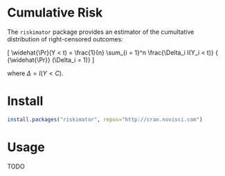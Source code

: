 # Cumulative Risk

The `riskimator` package provides an estimator of the cumultative distribution of right-censored outcomes:

\[
\widehat{\Pr}(Y < t) = \frac{1}{n} \sum_{i = 1}^n \frac{\Delta_i I(Y_i < t)} { {\widehat{\Pr}} (\Delta_i = 1)}
\]

where $\Delta = I(Y < C)$.

# Install

```r
install.packages("riskimator", repos="http://cran.novisci.com")
```

# Usage

TODO

